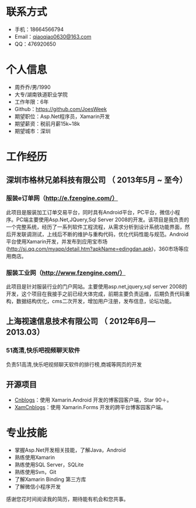 # 联系方式

- 手机：18664566794
- Email：qiaoqiao0630@163.com
- QQ：476920650

# 个人信息

 - 周乔乔/男/1990 
 - 大专/湖南铁道职业学院
 - 工作年限：6年
 - Github：https://github.com/JoesWeek
 - 期望职位：Asp.Net程序员，Xamarin开发
 - 期望薪资：税前月薪15k~18k
 - 期望城市：深圳


# 工作经历

## 深圳市格林兄弟科技有限公司 （ 2013年5月 ~ 至今）

### 服装e订单网（http://e.fzengine.com/）
此项目是服装加工订单交易平台，同时具有Android平台，PC平台，微信小程序。PC端主要使用Asp.Net,JQuery,Sql Server 2008的开发。该项目是我负责的一个完整系统，经历了一系列软件工程流程，从需求分析到设计系统功能界面，然后开发联调测试，上线后不断的维护与重构代码，优化代码性能与规范。Android平台使用Xamarin开发，并发布到应用宝市场(http://sj.qq.com/myapp/detail.htm?apkName=edingdan.apk)，360市场等应用商店。

### 服装工业网（http://www.fzengine.com/）

此项目是针对服装行业的门户网站。主要使用asp.net,jquery,sql server 2008的开发，这个项目在我接手之前已经大体完成，前期主要负责运维，后期负责代码重构，数据结构优化，cms二次开发，增加用户注册，发布信息，论坛功能。　

## 上海视速信息技术有限公司 （ 2012年6月— 2013.03）
### 51高清,快乐吧视频聊天软件
负责51高清,快乐吧视频聊天软件的排行榜,商城等网页的开发
  
## 开源项目

  - [Cnblogs](https://github.com/JoesWeek/Cnblogs)：使用 Xamarin.Android 开发的博客园客户端，Star 90＋。
  - [XamCnblogs](https://github.com/JoesWeek/XamCnblogs)：使用 Xamarin.Forms 开发的跨平台博客园客户端。
   
# 专业技能

- 掌握Asp.Net开发相关技能，了解Java，Android
- 熟练使用Xamarin
- 熟练使用SQL Server，SQLite
- 熟练使用Svn，Git
- 了解Xamarin Binding 第三方库
- 了解微信小程序开发

感谢您花时间阅读我的简历，期待能有机会和您共事。
